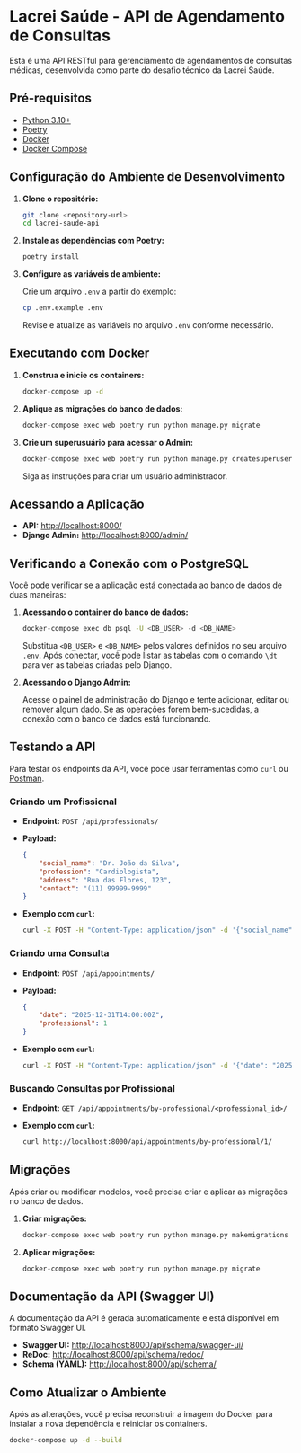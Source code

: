 # Lacrei Saúde - API de Agendamento de Consultas

Esta é uma API RESTful para gerenciamento de agendamentos de consultas médicas, desenvolvida como parte do desafio técnico da Lacrei Saúde.

## Pré-requisitos

- [Python 3.10+](https://www.python.org/downloads/)
- [Poetry](https://python-poetry.org/docs/#installation)
- [Docker](https://docs.docker.com/get-docker/)
- [Docker Compose](https://docs.docker.com/compose/install/)

## Configuração do Ambiente de Desenvolvimento

1.  **Clone o repositório:**

    ```bash
    git clone <repository-url>
    cd lacrei-saude-api
    ```

2.  **Instale as dependências com Poetry:**

    ```bash
    poetry install
    ```

3.  **Configure as variáveis de ambiente:**

    Crie um arquivo `.env` a partir do exemplo:

    ```bash
    cp .env.example .env
    ```

    Revise e atualize as variáveis no arquivo `.env` conforme necessário.

## Executando com Docker

1.  **Construa e inicie os containers:**

    ```bash
    docker-compose up -d
    ```

2.  **Aplique as migrações do banco de dados:**

    ```bash
    docker-compose exec web poetry run python manage.py migrate
    ```

3.  **Crie um superusuário para acessar o Admin:**

    ```bash
    docker-compose exec web poetry run python manage.py createsuperuser
    ```

    Siga as instruções para criar um usuário administrador.

## Acessando a Aplicação

-   **API:** [http://localhost:8000/](http://localhost:8000/)
-   **Django Admin:** [http://localhost:8000/admin/](http://localhost:8000/admin/)

## Verificando a Conexão com o PostgreSQL

Você pode verificar se a aplicação está conectada ao banco de dados de duas maneiras:

1.  **Acessando o container do banco de dados:**

    ```bash
    docker-compose exec db psql -U <DB_USER> -d <DB_NAME>
    ```

    Substitua `<DB_USER>` e `<DB_NAME>` pelos valores definidos no seu arquivo `.env`. Após conectar, você pode listar as tabelas com o comando `\dt` para ver as tabelas criadas pelo Django.

2.  **Acessando o Django Admin:**

    Acesse o painel de administração do Django e tente adicionar, editar ou remover algum dado. Se as operações forem bem-sucedidas, a conexão com o banco de dados está funcionando.

    
## Testando a API

Para testar os endpoints da API, você pode usar ferramentas como `curl` ou [Postman](https://www.postman.com/).

### Criando um Profissional

-   **Endpoint:** `POST /api/professionals/`
-   **Payload:**

    ```json
    {
        "social_name": "Dr. João da Silva",
        "profession": "Cardiologista",
        "address": "Rua das Flores, 123",
        "contact": "(11) 99999-9999"
    }
    ```

-   **Exemplo com `curl`:**

    ```bash
    curl -X POST -H "Content-Type: application/json" -d '{"social_name": "Dr. João da Silva", "profession": "Cardiologista", "address": "Rua das Flores, 123", "contact": "(11) 99999-9999"}' http://localhost:8000/api/professionals/
    ```

### Criando uma Consulta

-   **Endpoint:** `POST /api/appointments/`
-   **Payload:**

    ```json
    {
        "date": "2025-12-31T14:00:00Z",
        "professional": 1
    }
    ```

-   **Exemplo com `curl`:**

    ```bash
    curl -X POST -H "Content-Type: application/json" -d '{"date": "2025-12-31T14:00:00Z", "professional": 1}' http://localhost:8000/api/appointments/
    ```

### Buscando Consultas por Profissional

-   **Endpoint:** `GET /api/appointments/by-professional/<professional_id>/`

-   **Exemplo com `curl`:**

    ```bash
    curl http://localhost:8000/api/appointments/by-professional/1/
    ```

## Migrações

Após criar ou modificar modelos, você precisa criar e aplicar as migrações no banco de dados.

1.  **Criar migrações:**

    ```bash
    docker-compose exec web poetry run python manage.py makemigrations api
    ```

2.  **Aplicar migrações:**

    ```bash
    docker-compose exec web poetry run python manage.py migrate
    ```




## Documentação da API (Swagger UI)

A documentação da API é gerada automaticamente e está disponível em formato Swagger UI.

-   **Swagger UI:** [http://localhost:8000/api/schema/swagger-ui/](http://localhost:8000/api/schema/swagger-ui/)
-   **ReDoc:** [http://localhost:8000/api/schema/redoc/](http://localhost:8000/api/schema/redoc/)
-   **Schema (YAML):** [http://localhost:8000/api/schema/](http://localhost:8000/api/schema/)

## Como Atualizar o Ambiente

Após as alterações, você precisa reconstruir a imagem do Docker para instalar a nova dependência e reiniciar os containers.

```bash
docker-compose up -d --build
```
